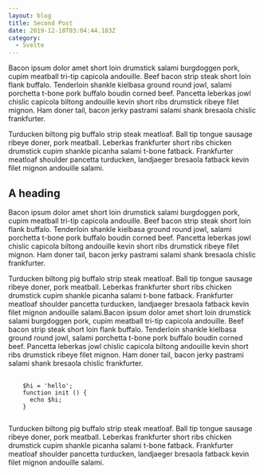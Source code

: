 ```yaml
---
layout: blog
title: Second Post
date: 2019-12-18T03:04:44.183Z
category:
  - Svelte
---
```



Bacon ipsum dolor amet short loin drumstick salami burgdoggen pork, cupim meatball tri-tip capicola andouille. Beef bacon strip steak short loin flank buffalo. Tenderloin shankle kielbasa ground round jowl, salami porchetta t-bone pork buffalo boudin corned beef. Pancetta leberkas jowl chislic capicola biltong andouille kevin short ribs drumstick ribeye filet mignon. Ham doner tail, bacon jerky pastrami salami shank bresaola chislic frankfurter.

Turducken biltong pig buffalo strip steak meatloaf. Ball tip tongue sausage ribeye doner, pork meatball. Leberkas frankfurter short ribs chicken drumstick cupim shankle picanha salami t-bone fatback. Frankfurter meatloaf shoulder pancetta turducken, landjaeger bresaola fatback kevin filet mignon andouille salami.

## A heading

Bacon ipsum dolor amet short loin drumstick salami burgdoggen pork, cupim meatball tri-tip capicola andouille. Beef bacon strip steak short loin flank buffalo. Tenderloin shankle kielbasa ground round jowl, salami porchetta t-bone pork buffalo boudin corned beef. Pancetta leberkas jowl chislic capicola biltong andouille kevin short ribs drumstick ribeye filet mignon. Ham doner tail, bacon jerky pastrami salami shank bresaola chislic frankfurter.

Turducken biltong pig buffalo strip steak meatloaf. Ball tip tongue sausage ribeye doner, pork meatball. Leberkas frankfurter short ribs chicken drumstick cupim shankle picanha salami t-bone fatback. Frankfurter meatloaf shoulder pancetta turducken, landjaeger bresaola fatback kevin filet mignon andouille salami.Bacon ipsum dolor amet short loin drumstick salami burgdoggen pork, cupim meatball tri-tip capicola andouille. Beef bacon strip steak short loin flank buffalo. Tenderloin shankle kielbasa ground round jowl, salami porchetta t-bone pork buffalo boudin corned beef. Pancetta leberkas jowl chislic capicola biltong andouille kevin short ribs drumstick ribeye filet mignon. Ham doner tail, bacon jerky pastrami salami shank bresaola chislic frankfurter.

<pre>
  <code class="php">
    $hi = 'hello'; 
    function init () {
      echo $hi;
    }
  </code>
</pre>


Turducken biltong pig buffalo strip steak meatloaf. Ball tip tongue sausage ribeye doner, pork meatball. Leberkas frankfurter short ribs chicken drumstick cupim shankle picanha salami t-bone fatback. Frankfurter meatloaf shoulder pancetta turducken, landjaeger bresaola fatback kevin filet mignon andouille salami.
